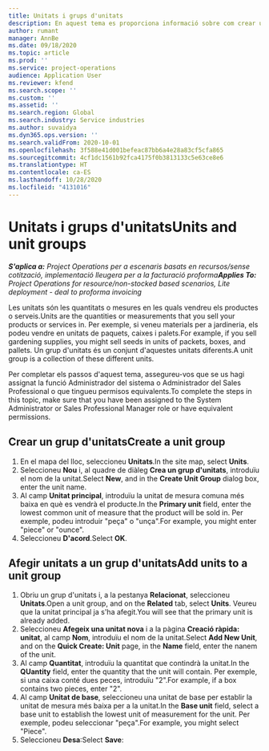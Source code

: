 ```yaml
---
title: Unitats i grups d'unitats
description: En aquest tema es proporciona informació sobre com crear unitats i grups d'unitat al Dynamics 365 Project Operations.
author: rumant
manager: AnnBe
ms.date: 09/18/2020
ms.topic: article
ms.prod: ''
ms.service: project-operations
audience: Application User
ms.reviewer: kfend
ms.search.scope: ''
ms.custom: ''
ms.assetid: ''
ms.search.region: Global
ms.search.industry: Service industries
ms.author: suvaidya
ms.dyn365.ops.version: ''
ms.search.validFrom: 2020-10-01
ms.openlocfilehash: 3f588e41d001befeac87bb6a4e28a83cf5cfa865
ms.sourcegitcommit: 4cf1dc1561b92fca4175f0b3813133c5e63ce8e6
ms.translationtype: HT
ms.contentlocale: ca-ES
ms.lasthandoff: 10/28/2020
ms.locfileid: "4131016"
---
```

# <a name="units-and-unit-groups"></a><span data-ttu-id="36ca9-103">Unitats i grups d'unitats</span><span class="sxs-lookup"><span data-stu-id="36ca9-103">Units and unit groups</span></span>

<span data-ttu-id="36ca9-104">_**S'aplica a:** Project Operations per a escenaris basats en recursos/sense cotització, implementació lleugera per a la facturació proforma_</span><span class="sxs-lookup"><span data-stu-id="36ca9-104">_**Applies To:** Project Operations for resource/non-stocked based scenarios, Lite deployment - deal to proforma invoicing_</span></span>

<span data-ttu-id="36ca9-105">Les unitats són les quantitats o mesures en les quals vendreu els productes o serveis.</span><span class="sxs-lookup"><span data-stu-id="36ca9-105">Units are the quantities or measurements that you sell your products or services in.</span></span> <span data-ttu-id="36ca9-106">Per exemple, si veneu materials per a jardineria, els podeu vendre en unitats de paquets, caixes i palets.</span><span class="sxs-lookup"><span data-stu-id="36ca9-106">For example, if you sell gardening supplies, you might sell seeds in units of packets, boxes, and pallets.</span></span> <span data-ttu-id="36ca9-107">Un grup d'unitats és un conjunt d'aquestes unitats diferents.</span><span class="sxs-lookup"><span data-stu-id="36ca9-107">A unit group is a collection of these different units.</span></span>

<span data-ttu-id="36ca9-108">Per completar els passos d'aquest tema, assegureu-vos que se us hagi assignat la funció Administrador del sistema o Administrador del Sales Professional o que tingueu permisos equivalents.</span><span class="sxs-lookup"><span data-stu-id="36ca9-108">To complete the steps in this topic, make sure that you have been assigned to the System Administrator or Sales Professional Manager role or have equivalent permissions.</span></span>

## <a name="create-a-unit-group"></a><span data-ttu-id="36ca9-109">Crear un grup d'unitats</span><span class="sxs-lookup"><span data-stu-id="36ca9-109">Create a unit group</span></span>

1. <span data-ttu-id="36ca9-110">En el mapa del lloc, seleccioneu **Unitats**.</span><span class="sxs-lookup"><span data-stu-id="36ca9-110">In the site map, select **Units**.</span></span>
2. <span data-ttu-id="36ca9-111">Seleccioneu **Nou** i, al quadre de diàleg **Crea un grup d'unitats**, introduïu el nom de la unitat.</span><span class="sxs-lookup"><span data-stu-id="36ca9-111">Select **New**, and in the **Create Unit Group** dialog box, enter the unit name.</span></span>
3. <span data-ttu-id="36ca9-112">Al camp **Unitat principal**, introduïu la unitat de mesura comuna més baixa en què es vendrà el producte.</span><span class="sxs-lookup"><span data-stu-id="36ca9-112">In the **Primary unit** field, enter the lowest common unit of measure that the product will be sold in.</span></span> <span data-ttu-id="36ca9-113">Per exemple, podeu introduir "peça" o "unça".</span><span class="sxs-lookup"><span data-stu-id="36ca9-113">For example, you might enter "piece" or "ounce".</span></span>
4. <span data-ttu-id="36ca9-114">Seleccioneu **D'acord**.</span><span class="sxs-lookup"><span data-stu-id="36ca9-114">Select **OK**.</span></span>

## <a name="add-units-to-a-unit-group"></a><span data-ttu-id="36ca9-115">Afegir unitats a un grup d'unitats</span><span class="sxs-lookup"><span data-stu-id="36ca9-115">Add units to a unit group</span></span>

1. <span data-ttu-id="36ca9-116">Obriu un grup d'unitats i, a la pestanya **Relacionat**, seleccioneu **Unitats**.</span><span class="sxs-lookup"><span data-stu-id="36ca9-116">Open a unit group, and on the **Related** tab, select **Units**.</span></span> <span data-ttu-id="36ca9-117">Veureu que la unitat principal ja s'ha afegit.</span><span class="sxs-lookup"><span data-stu-id="36ca9-117">You will see that the primary unit is already added.</span></span>
2. <span data-ttu-id="36ca9-118">Seleccioneu **Afegeix una unitat nova** i a la pàgina **Creació ràpida: unitat**, al camp **Nom**, introduïu el nom de la unitat.</span><span class="sxs-lookup"><span data-stu-id="36ca9-118">Select **Add New Unit**, and on the **Quick Create: Unit** page, in the **Name** field, enter the nanem of the unit.</span></span>
3. <span data-ttu-id="36ca9-119">Al camp **Quantitat**, introduïu la quantitat que contindrà la unitat.</span><span class="sxs-lookup"><span data-stu-id="36ca9-119">In the **QUantity** field, enter the quantity that the unit will contain.</span></span> <span data-ttu-id="36ca9-120">Per exemple, si una caixa conté dues peces, introduïu "2".</span><span class="sxs-lookup"><span data-stu-id="36ca9-120">For example, if a box contains two pieces, enter "2".</span></span> 
4. <span data-ttu-id="36ca9-121">Al camp **Unitat de base**, seleccioneu una unitat de base per establir la unitat de mesura més baixa per a la unitat.</span><span class="sxs-lookup"><span data-stu-id="36ca9-121">In the **Base unit** field, select a base unit to establish the lowest unit of measurement for the unit.</span></span> <span data-ttu-id="36ca9-122">Per exemple, podeu seleccionar "peça".</span><span class="sxs-lookup"><span data-stu-id="36ca9-122">For example, you might select "Piece".</span></span>
5. <span data-ttu-id="36ca9-123">Seleccioneu **Desa**:</span><span class="sxs-lookup"><span data-stu-id="36ca9-123">Select **Save**:</span></span>
